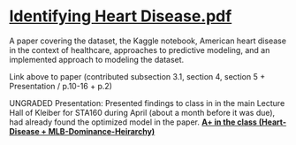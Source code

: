 # [Identifying Heart Disease.pdf](https://github.com/bilan604/HeartDisease/blob/main/Identifying%20Heart%20Disease.pdf)  

A paper covering the dataset, the Kaggle notebook, American heart disease in the context of healthcare, approaches to predictive modeling, and an implemented approach to modeling the dataset.

Link above to paper (contributed subsection 3.1, section 4, section 5 + Presentation / p.10-16 + p.2)

UNGRADED Presentation: Presented findings to class in in the main Lecture Hall of Kleiber for STA160 during April (about a month before it was due), had already found the optimized model in the paper. <b><ins> A+ in the class (Heart-Disease + MLB-Dominance-Heirarchy) </ins></b>

